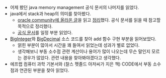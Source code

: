 * 어제 봤던 java memory management 공식 문서의 나머지를 읽었다.
* java에서 stack과 heap의 의미를 찾아봤다. 
  + [oracle community에 올라온 글](https://community.oracle.com/tech/developers/discussion/1542882/heap-and-stack)을 읽고 [정리](../Java/heap_and_stack.md)했다. 공식 문서를 읽을 때 참고할 목적으로 정리했다.
  + [공식 문서](https://docs.oracle.com/javase/specs/jvms/se8/html/jvms-2.html)를 일정 부분 읽었다.
* [BigInteger](https://hg.openjdk.java.net/jdk8/jdk8/jdk/file/tip/src/share/classes/java/math/BigInteger.java)와 [BigDecimal](https://github.com/openjdk-mirror/jdk7u-jdk/blob/master/src/share/classes/java/math/BigDecimal.java) 소스 코드를 찾아 add 함수 구현 부분을 읽어보았다.
  + 얽힌 부분이 많아서 시간을 꽤 들여서 읽었는데 성과가 별로 없었다.
  + 생각해보니 부동 소수점 관련 계산이나 용어가 많이 나오는데 무슨 말인지 모르는 경우가 많았다. 관련 내용을 찾아봐야겠다고 생각했다.
* 에프랩 컴퓨터 과학 기본서와 (찰스 펫졸드 아저씨가 지은 책) CODE에서 부동 소수점과 연관된 부분을 찾아 읽었다.
